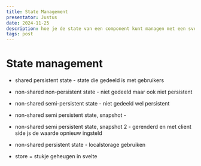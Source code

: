 ```yaml
---
title: State Management
presentator: Justus
date: 2024-11-25
description: hoe je de state van een component kunt managen met een svelte stores
tags: post
---
```


# State management

- shared persistent state - state die gedeeld is met gebruikers
- non-shared non-persistent state - niet gedeeld maar ook niet persistent
- non-shared semi-persistent state - niet gedeeld wel persistent
- non-shared semi persistent state, snapshot - 
- non-shared semi persistent state, snapshot 2 - gerenderd en met client side js de waarde opnieuw ingsteld
- non-shared persistent state - localstorage gebruiken

- store = stukje geheugen in svelte

